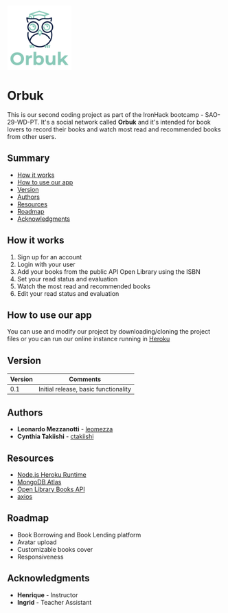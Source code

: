 <img src="./public/images/Logo.png" width="150" height="150" alt="Orbuk Logo">

# Orbuk

This is our second coding project as part of the IronHack bootcamp - SAO-29-WD-PT. It's a social network called **Orbuk** and it's intended for book lovers to record their books and watch most read and recommended books from other users.

## Summary

- [How it works](#how-it-works)
- [How to use our app](#how-to-use-our-app)
- [Version](#version)
- [Authors](#authors)
- [Resources](#resources)
- [Roadmap](#roadmap)
- [Acknowledgments](#acknowledgments)

## How it works

1. Sign up for an account
2. Login with your user
3. Add your books from the public API Open Library using the ISBN
4. Set your read status and evaluation
5. Watch the most read and recommended books
6. Edit your read status and evaluation

## How to use our app

You can use and modify our project by downloading/cloning the project files or you can run our online instance running in [Heroku](https://orbuk.herokuapp.com/)

## Version

| Version | Comments                             |
| ------- | ------------------------------------ |
| 0.1     | Initial release, basic functionality |

## Authors

- **Leonardo Mezzanotti** - [leomezza](https://github.com/leomezza)
- **Cynthia Takiishi** - [ctakiishi](https://github.com/ctakiishi)

## Resources

- [Node.js Heroku Runtime](https://www.heroku.com/nodejs)
- [MongoDB Atlas](https://www.mongodb.com/cloud/atlas)
- [Open Library Books API](https://openlibrary.org/dev/docs/api/books)
- [axios](https://github.com/axios/axios)

## Roadmap

- Book Borrowing and Book Lending platform
- Avatar upload
- Customizable books cover
- Responsiveness

## Acknowledgments

- **Henrique** - Instructor
- **Ingrid** - Teacher Assistant
